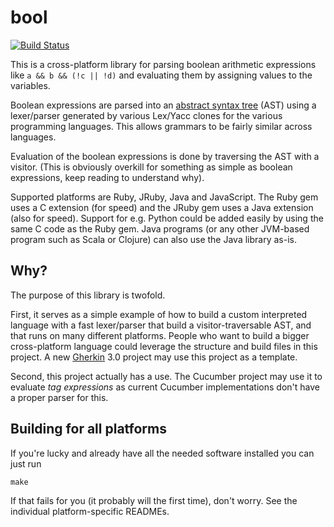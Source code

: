 # bool

[![Build Status](https://travis-ci.org/cucumber/bool.png)](https://travis-ci.org/cucumber/bool)

This is a cross-platform library for parsing boolean arithmetic expressions like `a && b && (!c || !d)` and evaluating them by assigning values to the variables.

Boolean expressions are parsed into an [abstract syntax tree](http://en.wikipedia.org/wiki/Abstract_syntax_tree) (AST) using a 
lexer/parser generated by various Lex/Yacc clones for the various programming languages. This allows grammars to be fairly similar 
across languages.

Evaluation of the boolean expressions is done by traversing the AST with a visitor. (This is obviously overkill for something as 
simple as boolean expressions, keep reading to understand why).

Supported platforms are Ruby, JRuby, Java and JavaScript. The Ruby gem uses a C extension (for speed) and the JRuby gem uses a Java 
extension (also for speed). Support for e.g. Python could be added easily by using the same C code as the Ruby gem. Java programs (or 
any other JVM-based program such as Scala or Clojure) can also use the Java library as-is.

## Why?

The purpose of this library is twofold.

First, it serves as a simple example of how to build a custom interpreted language with a fast lexer/parser that build a 
visitor-traversable AST, and that runs on many different platforms. People who want to build a bigger cross-platform language could 
leverage the structure and build files in this project. A new [Gherkin](https://github.com/cucumber/gherkin) 3.0 project may use this 
project as a template.

Second, this project actually has a use. The Cucumber project may use it to evaluate _tag expressions_ as current Cucumber 
implementations don't have a proper parser for this.

## Building for all platforms

If you're lucky and already have all the needed software installed you can just run

```
make
```

If that fails for you (it probably will the first time), don't worry. See the individual platform-specific READMEs.

